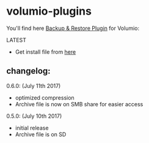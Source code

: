 # volumio-plugins

You'll find here [Backup & Restore Plugin](https://github.com/macmpi/volumio-plugins/tree/gh-pages/plugins/system_controller/backup_restore) for Volumio:

LATEST
* Get install file from [here](https://github.com/macmpi/volumio-plugins/raw/gh-pages/plugins/volumio/armhf/system_controller/backup_restore/backup_restore.zip)



## changelog:
0.6.0:  (July 11th 2017)
- optimized compression
- Archive file is now on SMB share for easier access

  
0.5.0:  (July 10th 2017)
- initial release
- Archive file is on SD
